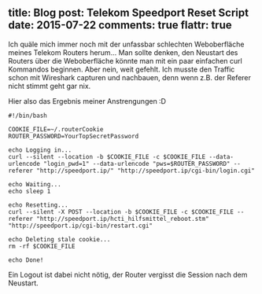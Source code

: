 title: Blog
post: Telekom Speedport Reset Script
date: 2015-07-22
comments: true
flattr: true
---

Ich quäle mich immer noch mit der unfassbar schlechten Weboberfläche meines Telekom Routers herum... Man sollte denken, den Neustart des Routers über die Weboberfläche könnte man mit ein paar einfachen curl Kommandos beginnen. Aber nein, weit gefehlt. Ich musste den Traffic schon mit Wireshark capturen und nachbauen, denn wenn z.B. der Referer nicht stimmt geht gar nix.

Hier also das Ergebnis meiner Anstrengungen :D

    #!/bin/bash
    
    COOKIE_FILE=~/.routerCookie
    ROUTER_PASSWORD=YourTopSecretPassword
    
    echo Logging in...
    curl --silent --location -b $COOKIE_FILE -c $COOKIE_FILE --data-urlencode "login_pwd=1" --data-urlencode "pws=$ROUTER_PASSWORD" --referer "http://speedport.ip/" "http://speedport.ip/cgi-bin/login.cgi"
    
    echo Waiting...
    echo sleep 1
    
    echo Resetting...
    curl --silent -X POST --location -b $COOKIE_FILE -c $COOKIE_FILE --referer "http://speedport.ip/hcti_hilfsmittel_reboot.stm" "http://speedport.ip/cgi-bin/restart.cgi"
    
    echo Deleting stale cookie...
    rm -rf $COOKIE_FILE
    
    echo Done!

Ein Logout ist dabei nicht nötig, der Router vergisst die Session nach dem Neustart.


